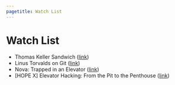 ```yaml
---
pagetitle: Watch List
---
```


Watch List
===

*  Thomas Keller Sandwich ([link]( https://www.youtube.com/watch?v=QXAJAyLdUXU))
*  Linus Torvalds on Git ([link]( https://youtu.be/4XpnKHJAok8))
*  Nova: Trapped in an Elevator ([link]( https://www.youtube.com/watch?v=Hp72vQsG3Qw))
*  [HOPE X] Elevator Hacking: From the Pit to the Penthouse ([link]( https://youtu.be/rOzrJjdZDRQ))
